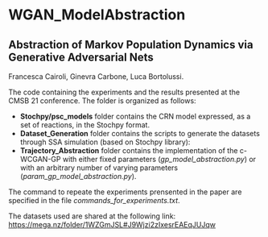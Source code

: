 # WGAN_ModelAbstraction

## Abstraction of Markov Population Dynamics via Generative Adversarial Nets
Francesca Cairoli, Ginevra Carbone, Luca Bortolussi.

The code containing the experiments and the results presented at the CMSB 21 conference. The folder is organized as follows:

- **Stochpy/psc_models** folder contains the CRN model expressed, as a set of reactions, in the Stochpy format.
- **Dataset_Generation** folder contains the scripts to generate the datasets through SSA simulation (based on Stochpy library):
- **Trajectory_Abstraction** folder contains the implementation of the c-WCGAN-GP with either fixed parameters (*gp_model_abstraction.py*) or with an arbitrary number of varying parameters (*param_gp_model_abstraction.py*).

The command to repeate the experiments prensented in the paper are specified in the file *commands_for_experiments.txt*.

The datasets used are shared at the following link: https://mega.nz/folder/1WZGmJSL#J9Wjzi2zIxesrEAEqJUJqw
